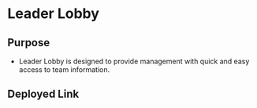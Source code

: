 # Leader Lobby

## Purpose 
* Leader Lobby is designed to provide management with quick and easy access to team information.

## Deployed Link





